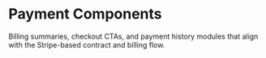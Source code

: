 # Payment Components

Billing summaries, checkout CTAs, and payment history modules that align with the Stripe-based contract and billing flow.
